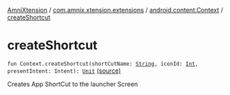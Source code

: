 [AmniXtension](../../index.md) / [com.amnix.xtension.extensions](../index.md) / [android.content.Context](index.md) / [createShortcut](./create-shortcut.md)

# createShortcut

`fun Context.createShortcut(shortCutName: `[`String`](https://kotlinlang.org/api/latest/jvm/stdlib/kotlin/-string/index.html)`, iconId: `[`Int`](https://kotlinlang.org/api/latest/jvm/stdlib/kotlin/-int/index.html)`, presentIntent: Intent): `[`Unit`](https://kotlinlang.org/api/latest/jvm/stdlib/kotlin/-unit/index.html) [(source)](https://github.com/AmniX/AmniXTension/tree/master/AmniXtension/src/main/java/com/amnix/xtension/extensions/ContextExtension.kt#L399)

Creates App ShortCut to the launcher Screen

